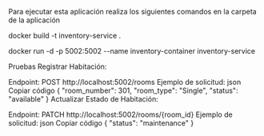 Para ejecutar esta aplicación realiza los siguientes comandos en la carpeta de la aplicación

docker build -t inventory-service .

docker run -d -p 5002:5002 --name inventory-container inventory-service

Pruebas
Registrar Habitación:

Endpoint: POST http://localhost:5002/rooms
Ejemplo de solicitud:
json
Copiar código
{
  "room_number": 301,
  "room_type": "Single",
  "status": "available"
}
Actualizar Estado de Habitación:

Endpoint: PATCH http://localhost:5002/rooms/{room_id}
Ejemplo de solicitud:
json
Copiar código
{
  "status": "maintenance"
}
